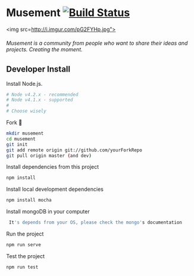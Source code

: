 # Musement [![Build Status](https://travis-ci.com/lmrarturo/Musement.svg?token=8VCEpdV8M5U1zxzCUDq1&branch=dev)](https://travis-ci.com/lmrarturo/Musement)

<img src=http://i.imgur.com/pG2FYHp.jpg">
###### Musement is a community from people who want to share their ideas and projects. Creating the moment.

## Developer Install

Install Node.js. 

```bash
# Node v4.2.x - recommended
# Node v4.1.x - supported
#
# Choose wisely
```
Fork :ghost:

```bash
mkdir musement
cd musement
git init
git add remote origin git://github.com/yourForkRepo
git pull origin master (and dev)
```
Install dependencies from this project
```bash
npm install
```
Install local development dependencies
```bash
npm install mocha 
```
Install mongoDB in your computer
```bash
 It's depends from your OS, please check the mongo's documentation
```
Run the project
```bash
npm run serve
```
Test the project
```bash
npm run test
```

